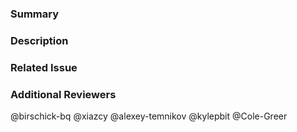 ### Summary

<!--- General summary / title -->

### Description

<!--- Details of what you changed -->

### Related Issue

<!--- Link to issue where this is tracked -->

### Additional Reviewers
@birschick-bq
@xiazcy
@alexey-temnikov
@kylepbit
@Cole-Greer
